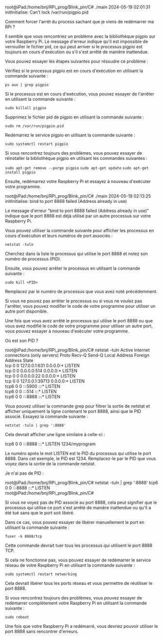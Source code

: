 root@iPad:/home/bnj/RPi_prog/Blink_pin/C# ./main 2024-05-19 02:01:31 initInitialise: Can't lock /var/run/pigpio.pid

Comment forcer l'arrêt du process sachant que je viens de redémarrer ma RPi ?

Il semble que vous rencontriez un problème avec la bibliothèque pigpio sur votre Raspberry Pi. Le message d'erreur indique qu'il est impossible de verrouiller le fichier pid, ce qui peut arriver si le processus pigpio est toujours en cours d'exécution ou s'il s'est arrêté de manière inattendue.

Vous pouvez essayer les étapes suivantes pour résoudre ce problème :

Vérifiez si le processus pigpio est en cours d'exécution en utilisant la commande suivante :

```ps aux | grep pigpio```

Si le processus est en cours d'exécution, vous pouvez essayer de l'arrêter en utilisant la commande suivante :

```sudo killall pigpio```

Supprimez le fichier pid de pigpio en utilisant la commande suivante :

```sudo rm /var/run/pigpio.pid```

Redémarrez le service pigpio en utilisant la commande suivante :

```sudo systemctl restart pigpio```

Si vous rencontrez toujours des problèmes, vous pouvez essayer de réinstaller la bibliothèque pigpio en utilisant les commandes suivantes :

```sudo apt-get remove --purge pigpio```
```sudo apt-get update```
```sudo apt-get install pigpio```

Ensuite, redémarrez votre Raspberry Pi et essayez à nouveau d'exécuter votre programme.

root@iPad:/home/bnj/RPi_prog/Blink_pin/C# ./main
2024-05-19 02:13:25 initInitialise: bind to port 8888 failed (Address already in use)

Le message d'erreur "bind to port 8888 failed (Address already in use)" indique que le port 8888 est déjà utilisé par un autre processus sur votre Raspberry Pi.

Vous pouvez utiliser la commande suivante pour afficher les processus en cours d'exécution et leurs numéros de port associés :

```netstat -tuln```

Cherchez dans la liste le processus qui utilise le port 8888 et notez son numéro de processus (PID).

Ensuite, vous pouvez arrêter le processus en utilisant la commande suivante :

```sudo kill <PID>```

Remplacez <PID> par le numéro de processus que vous avez noté précédemment.

Si vous ne pouvez pas arrêter le processus ou si vous ne voulez pas l'arrêter, vous pouvez modifier le code de votre programme pour utiliser un autre port disponible.

Une fois que vous avez arrêté le processus qui utilise le port 8888 ou que vous avez modifié le code de votre programme pour utiliser un autre port, vous pouvez essayer à nouveau d'exécuter votre programme.

Où est son PID ?

root@iPad:/home/bnj/RPi_prog/Blink_pin/C# netstat -tuln
Active Internet connections (only servers)
Proto Recv-Q Send-Q Local Address           Foreign Address         State      
tcp        0      0 127.0.0.1:631           0.0.0.0:*               LISTEN     
tcp        0      0 0.0.0.0:514             0.0.0.0:*               LISTEN     
tcp        0      0 0.0.0.0:22              0.0.0.0:*               LISTEN     
tcp        0      0 127.0.0.1:39713         0.0.0.0:*               LISTEN     
tcp6       0      0 :::5900                 :::*                    LISTEN     
tcp6       0      0 :::514                  :::*                    LISTEN     
tcp6       0      0 :::8888                 :::*                    LISTEN

Vous pouvez utiliser la commande grep pour filtrer la sortie de netstat et afficher uniquement la ligne contenant le port 8888, ainsi que le PID associé. Essayez la commande suivante :

```netstat -tuln | grep ':8888'```

Cela devrait afficher une ligne similaire à celle-ci :

tcp6       0      0 :::8888                 :::*                    LISTEN      1234/myprogram

Le numéro après le mot LISTEN est le PID du processus qui utilise le port 8888. Dans cet exemple, le PID est 1234. Remplacez-le par le PID que vous voyez dans la sortie de la commande netstat.

Je n'ai pas de PID :

root@iPad:/home/bnj/RPi_prog/Blink_pin/C# netstat -tuln | grep ':8888'
tcp6       0      0 :::8888                 :::*                    LISTEN     
root@iPad:/home/bnj/RPi_prog/Blink_pin/C# 

Si vous ne voyez pas de PID associé au port 8888, cela peut signifier que le processus qui utilise ce port s'est arrêté de manière inattendue ou qu'il a été tué sans que le port soit libéré.

Dans ce cas, vous pouvez essayer de libérer manuellement le port en utilisant la commande suivante :

```fuser -k 8888/tcp```

Cette commande devrait tuer tous les processus qui utilisent le port 8888 TCP.

Si cela ne fonctionne pas, vous pouvez essayer de redémarrer le service réseau de votre Raspberry Pi en utilisant la commande suivante :

```sudo systemctl restart networking```

Cela devrait libérer tous les ports réseau et vous permettre de réutiliser le port 8888.

Si vous rencontrez toujours des problèmes, vous pouvez essayer de redémarrer complètement votre Raspberry Pi en utilisant la commande suivante :

```sudo reboot```

Une fois que votre Raspberry Pi a redémarré, vous devriez pouvoir utiliser le port 8888 sans rencontrer d'erreurs.